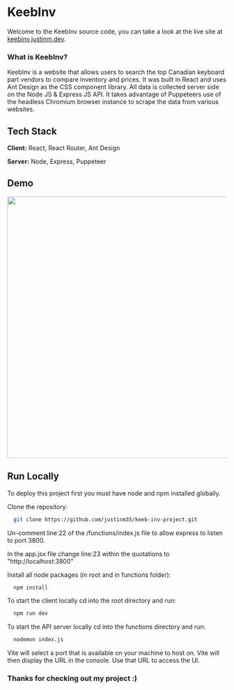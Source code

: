 
# KeebInv
Welcome to the KeebInv source code, you can take a look at the live site at [keebinv.justinm.dev](https://keebinv.justinm.dev).

### What is KeebInv?
KeebInv is a website that allows users to search the top Canadian keyboard part vendors to compare inventory and prices. It was built in React and uses Ant Design as the CSS component library. All data is collected server side on the Node JS & Express JS API. It takes advantage of Puppeteers use of the headless Chromium browser instance to scrape the data from various websites.


## Tech Stack

**Client:** React, React Router, Ant Design

**Server:** Node, Express, Puppeteer


## Demo

<img src="https://github.com/justinm35/keeb-inv-project/blob/b4c8b63238179b6fac37c1472afa9c55fb7724f7/KeebInv-Demo-min.gif" width="600">

## Run Locally

To deploy this project first you must have node and npm installed globally.

Clone the repository:

```bash
  git clone https://github.com/justinm35/keeb-inv-project.git
```

Un-comment line:22 of the /functions/index.js file to allow express to listen to port 3800.

In the app.jsx file change line:23 within the quotations to "http://localhost:3800"

Install all node packages (in root and in functions folder):

```bash
  npm install
```

To start the client locally cd into the root directory and run:

```bash
  npm run dev
```

To start the API server locally cd into the functions directory and run: 

```bash
  nodemon index.js
```

Vite will select a port that is available on your machine to host on. Vite will then display the URL in the console. Use that URL to access the UI.
### Thanks for checking out my project :)
